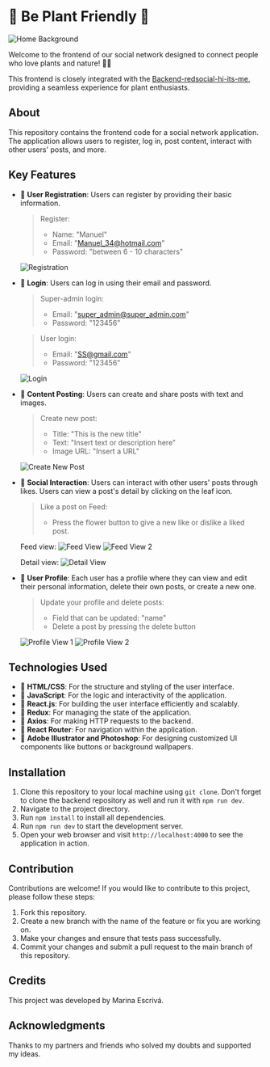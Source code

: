 # 🌿 Be Plant Friendly 🌿

![Home Background](./src/img/fondo-Home.png)

Welcome to the frontend of our social network designed to connect people who love plants and nature! 🌱🌸

This frontend is closely integrated with the [Backend-redsocial-hi-its-me](https://github.com/marinaescriva/Backend-redsocial-hi-its-me), providing a seamless experience for plant enthusiasts.

## About

This repository contains the frontend code for a social network application. The application allows users to register, log in, post content, interact with other users' posts, and more.

## Key Features

- 🌱 **User Registration**: Users can register by providing their basic information.

  > Register:
  > - Name: "Manuel"
  > - Email: "Manuel_34@hotmail.com"
  > - Password: "between 6 - 10 characters"

  ![Registration](./src/img/readme_register.jpg)

- 🌼 **Login**: Users can log in using their email and password.

  > Super-admin login:
  > - Email: "super_admin@super_admin.com"
  > - Password: "123456"
  
  > User login:
  > - Email: "SS@gmail.com"
  > - Password: "123456"

  ![Login](./src/img/readme_login.jpg)

- 🌸 **Content Posting**: Users can create and share posts with text and images.

  > Create new post:
  > - Title: "This is the new title"
  > - Text: "Insert text or description here"
  > - Image URL: "Insert a URL"

  ![Create New Post](./src/img/readme_new.jpg)

- 🌻 **Social Interaction**: Users can interact with other users' posts through likes. Users can view a post's detail by clicking on the leaf icon.

  > Like a post on Feed:
  > - Press the flower button to give a new like or dislike a liked post.

  Feed view:
  ![Feed View](./src/img/readme_feed.jpg)
  ![Feed View 2](./src/img/readme_feed2.jpg)

  Detail view:
  ![Detail View](./src/img/readme_detail.jpg)

- 🌱 **User Profile**: Each user has a profile where they can view and edit their personal information, delete their own posts, or create a new one.

  > Update your profile and delete posts:
  > - Field that can be updated: "name"
  > - Delete a post by pressing the delete button

  ![Profile View 1](./src/img/readme_profile1.jpg)
  ![Profile View 2](./src/img/readme_profile2.jpg)

## Technologies Used

- 🍃 **HTML/CSS**: For the structure and styling of the user interface.
- 🌿 **JavaScript**: For the logic and interactivity of the application.
- 🌺 **React.js**: For building the user interface efficiently and scalably.
- 🌳 **Redux**: For managing the state of the application.
- 🌱 **Axios**: For making HTTP requests to the backend.
- 🌸 **React Router**: For navigation within the application.
- 🌿 **Adobe Illustrator and Photoshop**: For designing customized UI components like buttons or background wallpapers.

## Installation

1. Clone this repository to your local machine using `git clone`. Don't forget to clone the backend repository as well and run it with `npm run dev`.
2. Navigate to the project directory.
3. Run `npm install` to install all dependencies.
4. Run `npm run dev` to start the development server.
5. Open your web browser and visit `http://localhost:4000` to see the application in action.

## Contribution

Contributions are welcome! If you would like to contribute to this project, please follow these steps:

1. Fork this repository.
2. Create a new branch with the name of the feature or fix you are working on.
3. Make your changes and ensure that tests pass successfully.
4. Commit your changes and submit a pull request to the main branch of this repository.

## Credits

This project was developed by Marina Escrivá.

## Acknowledgments

Thanks to my partners and friends who solved my doubts and supported my ideas.
